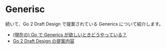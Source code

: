 # Generisc

続いて、Go 2 Draft Design で提案されている Generics について紹介します。

- [(現在の) Go で Generics が欲しいときどうやっている？](./generics_current.md)
- [Go 2 Draft Design の提案内容](./generics_suggest.md)
